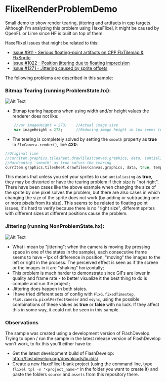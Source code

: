 FlixelRenderProblemDemo
=======================

Small demo to show render tearing, jittering and artifacts in cpp targets. Although i'm analyzing this problem using HaxeFlixel, it might be caused by OpenFL or Lime since HF is built on top of them. 

HaxeFlixel issues that might be related to this:
* [Issue #911 - Serious floating-point artifacts on CPP FlxTilemap & FlxSprite](https://github.com/HaxeFlixel/flixel/issues/911)
* [Issue #1022 - Position jittering due to floating imprecision](https://github.com/HaxeFlixel/flixel/issues/1022)
* [Issue #1271 - Jittering caused by sprite offsets](https://github.com/HaxeFlixel/flixel/issues/1271)

The following problems are described in this sample:

### Bitmap Tearing (running ProblemState.hx):
![Alt Text](https://github.com/Tiago-Ling/FlixelRenderProblemDemo/blob/master/assets/images/bitmap_tearing.PNG)

* Bitmap tearing happens when using width and/or height values the renderer does not like:
```haxe
	//var imageHeight = 273;	//Actual image size
	var imageHeight = 272;		//Reducing image height in 1px seems to solve the image tearing problem
```

* The tearing is completely solved by setting the `smooth` property as <b>true</b> in `FlxCamera.render()`, line <b>420</b>:
```haxe
//Original line
//currItem.graphics.tilesheet.drawTiles(canvas.graphics, data, (antialiasing || currItem.antialiasing), tempFlags, position);
//Hardcoding 'smooth' as true solves the tearing
currItem.graphics.tilesheet.drawTiles(canvas.graphics, data, true, tempFlags, position);
```
This means that unless you set your sprites to use `antialiasing` as <b>true</b>, they may be distorted or have the tearing problem if their size is "not right". There have been cases like the above example when changing the size of the sprite by one pixel solves the problem, but there are also cases in which changing the size of the sprite does not work (by adding or subtracting one or more pixels from its size). This seems to be related to floating point issues, it's hard to verify because there is no "right size", different sprites with different sizes at different positions cause the problem.

### Jittering (running NonProblemState.hx):
![Alt Text](https://github.com/Tiago-Ling/FlixelRenderProblemDemo/blob/master/assets/images/jittering.gif)

* What i mean by "jittering": when the camera is moving (by pressing space in one of the states in the sample), each consecutive frame seems to have ~1px of difference in position, "moving" the images to the left or right in the process. The perceived effect is seen as if the screen or the images in it are "shaking" horizontally;
* This problem is much harder to demonstrate since GIFs are lower in quality and frame rate - to better visualize it the best thing to do is compile and run the project;
* Jittering does happen in both states.
* I have tried different sets of config with `FlxG.fixedTimestep`, `FlxG.camera.pixelPerfectRender` and `vsync`, using the possible combinations of these values as <b>true</b> or <b>false</b> with no luck. If they affect this in some way, it could not be seen in this sample.

### Observations
The sample was created using a development version of FlashDevelop. Trying to open / run the sample in the latest release version of FlashDevelop won't work, to fix this you'll either have to:
* Get the latest development build of FlashDevelop: http://flashdevelop.org/downloads/builds/
* Create a new HaxeFlixel blank project (using the command line, type `flixel tpl -n "<project_name>"` in the folder you want to create it) and paste the folders `source` and `assets` from this repository there.
